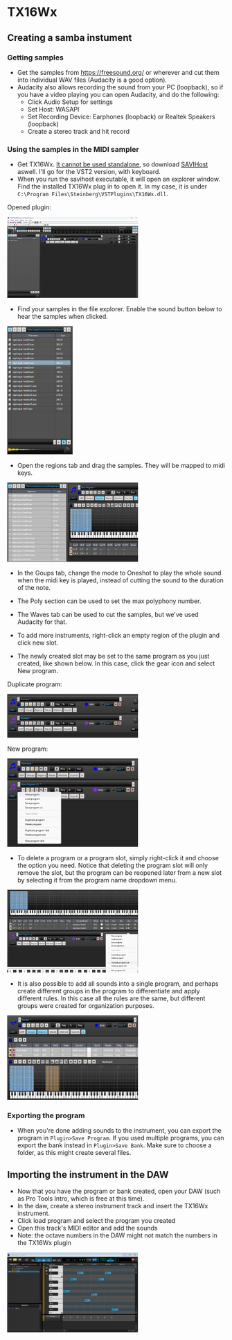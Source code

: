 # TX16Wx


## Creating a samba instument

### Getting samples

- Get the samples from https://freesound.org/ or wherever and cut them into individual WAV files (Audacity is a good option).
- Audacity also allows recording the sound from your PC (loopback), so if you have a video playing you can open Audacity, and do the following:
  - Click Audio Setup for settings
  - Set Host: WASAPI
  - Set Recording Device: Earphones (loopback) or Realtek Speakers (loopback)
  - Create a stereo track and hit record

### Using the samples in the MIDI sampler

- Get TX16Wx. [It cannot be used standalone](https://www.tx16wx.com/f-a-q/), so download [SAVIHost](https://www.hermannseib.com/english/savihost.htm) aswell. I'll go for the VST2 version, with keyboard.
- When you run the savihost executable, it will open an explorer window. Find the installed TX16Wx plug in to open it. In my case, it is under `C:\Program Files\Steinberg\VSTPlugins\TX16Wx.dll`.

Opened plugin:

<img src="img/image.png" width="60%">

- Find your samples in the file explorer. Enable the sound button below to hear the samples when clicked.

<img src="img/image-1.png" width="30%">

- Open the regions tab and drag the samples. They will be mapped to midi keys.

<img src="img/image-2.png" width="60%">

- In the Goups tab, change the mode to Oneshot to play the whole sound when the midi key is played, instead of cutting the sound to the duration of the note.

- The Poly section can be used to set the max polyphony number.
- The Waves tab can be used to cut the samples, but we've used Audacity for that.

- To add more instruments, right-click an empty region of the plugin and click new slot.
- The newly created slot may be set to the same program as you just created, like shown below. In this case, click the gear icon and select New program.

Duplicate program:

<img src="img/image-3.png" width="60%">

New program:

<img src="img/image-4.png" width="60%">

- To delete a program or a program slot, simply right-click it and choose the option you need. Notice that deleting the program slot will only remove the slot, but the program can be reopened later from a new slot by selecting it from the program name dropdown menu.

<img src="img/image-5.png" width="60%">

- It is also possible to add all sounds into a single program, and perhaps create different groups in the program to differentiate and apply different rules. In this case all the rules are the same, but different groups were created for organization purposes.

<img src="img/image-6.png" width="60%">

### Exporting the program

- When you're done adding sounds to the instrument, you can export the program in `Plugin>Save Program`. If you used multiple programs, you can export the bank instead in `Plugin>Save Bank`. Make sure to choose a folder, as this might create several files.


## Importing the instrument in the DAW

- Now that you have the program or bank created, open your DAW (such as Pro Tools Intro, which is free at this time).
- In the daw, create a stereo instrument track and insert the TX16Wx instrument.
- Click load program and select the program you created
- Open this track's MIDI editor and add the sounds
- Note: the octave numbers in the DAW might not match the numbers in the TX16Wx plugin

<img src="img/image-7.png" width="60%">

